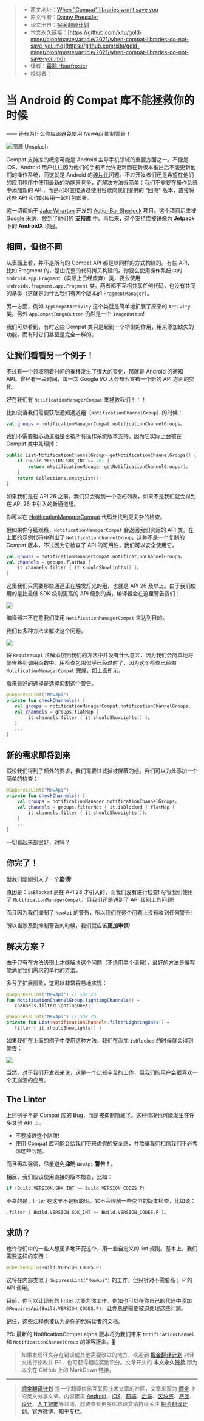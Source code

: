 > * 原文地址：[When “Compat” libraries won’t save you](https://proandroiddev.com/when-compat-libraries-do-not-save-you-dc55f16b4160)
> * 原文作者：[Danny Preussler](https://dpreussler.medium.com)
> * 译文出自：[掘金翻译计划](https://github.com/xitu/gold-miner)
> * 本文永久链接：[https://github.com/xitu/gold-miner/blob/master/article/2021/when-compat-libraries-do-not-save-you.md](https://github.com/xitu/gold-miner/blob/master/article/2021/when-compat-libraries-do-not-save-you.md)
> * 译者：[霜羽 Hoarfroster](https://github.com/Hoarfroster)
> * 校对者：

# 当 Android 的 Compat 库不能拯救你的时候

—— 还有为什么你应该避免使用 *NewApi* 抑制警告！

![图源 [Unsplash](https://unsplash.com/photos/EgGIPA68Nwo)](https://miro.medium.com/max/12000/1*_UZ7BojQmk2vRCTx6XIdLA.jpeg)

Compat 支持库的概念可能是 Android 主导手机领域的重要方面之一。不像是 iOS，Android 用户往往因为他们的手机不允许更新而在新版本推出后不能更新他们的操作系统，而这就是 Android 的[碎片化](https://www.androidauthority.com/android-fragmentation-linux-kernel-1057450/)问题。不过开发者们还是希望在他们的应用程序中使用最新的功能来竞争，而解决方法很简单：我们不需要在操作系统中添加新的 API，而是可以直接通过使用谷歌向我们提供的 "回溯" 版本，直接将这些 API 和你的应用一起打包部署。

这一切都始于 [Jake Wharton](https://medium.com/u/8ddd94878165) 开发的 [ActionBar Sherlock](https://github.com/JakeWharton/ActionBarSherlock) 项目。这个项目后来被 Google 采纳，放到了他们的 **支持库** 中。再后来，这个支持库被镜像为 **Jetpack** 下的 **AndroidX** 项目。

## 相同，但也不同

从表面上看，并不是所有的 Compat API 都是以同样的方式构建的。有些 API，比如 Fragment 的，是由完整的代码拷贝构建的。你要么使用操作系统中的 `android.app.Fragment`（实际上已经废弃）类，要么使用 `androidx.fragment.app.Fragment` 类。两者都不互相共享任何代码，也没有共同的基类（这就是为什么我们有两个版本的 `FragmentManager`）。

另一方面，例如 `AppCompatActivity` 这个类就是简单地扩展了原来的 `Activity` 类。另外 `AppCompatImageButton` 仍然是一个 `ImageButton`!

我们可以看到，有时这些 Compat 类只是起到一个桥梁的作用，用来添加缺失的功能，而有时它们甚至是完全一样的。

## 让我们看看另一个例子！

不过有一个领域随着时间的推移发生了很大的变化，那就是 Android 的通知 API。曾经有一段时间，每一次 Google I/O 大会都会宣布一个新的 API 方面的变化。

好在我们有 `NotificationManagerCompat` 来拯救我们！！！

比如说当我们需要获取通知通道组（`NotificationChannelGroup`）的时候：

```kotlin
val groups = notificationManagerCompat.notificationChannelGroups。
```

我们不需要担心通道组是否被所有操作系统版本支持，因为它实际上会被在 Compat 类中处理掉：

```kotlin
public List<NotificationChannelGroup> getNotificationChannelGroups() {
    if (Build.VERSION.SDK_INT >= 26) {
        return mNotificationManager.getNotificationChannelGroups()。
    }
    return Collections.emptyList();
}
```

如果我们是在 API 26 之前，我们只会得到一个空的列表，如果不是我们就会得到在 API 26 中引入的新通道组。

你可以在 [NotificationManagerCompat](https://github.com/androidx/androidx/blob/androidx-main/core/core/src/main/java/androidx/core/app/NotificationManagerCompat.java#L230) 代码处找到更复杂的检查。

但如果你仔细观察，`NotificationManagerCompat` 会返回我们实际的 API 类。在上面的示例代码中列出了 `NotificationChannelGroup`，这并不是一个复制的 Compat 版本，不过因为它检查了 API 的可用性，我们可以安全使用它。

```kotlin
val groups = notificationManagerCompat.notificationChannelGroups。
val channels = groups.flatMap {
    it.channels.filter { it.shouldShowLights() }。
}
```

这里我们只需要那些通道正在触发灯光的组，也就是 API 26 及以上。由于我们使用的是比最低 SDK 级别更高的 API 级别的类，编译器会在这里警告我们：

![](https://miro.medium.com/max/1692/1*WWdcZVLzzaXduUd1RT0vBg.png)

编译器并不在意我们使用 `NotificationManagerCompat` 来达到目的。

我们有多种方法来解决这个问题。

![](https://miro.medium.com/max/1816/1*L_wx_xAhVMYE0SVzE7_AJw.png)

将 `RequiresApi` 注解添加到我们的方法中并没有什么意义，因为我们会简单地将警告移到调用函数中。用检查包围似乎已经过时了，因为这个检查已经由 `NotificationManagerCompat` 完成，如上图所示。

看来最好的选择是选择抑制这个警告。

```kotlin
@SuppressLint("NewApi")
private fun checkChannels() {
   val groups = notificationManagerCompat.notificationChannelGroups。
   val channels = groups.flatMap {
        it.channels.filter { it.shouldShowLights() }。
   }
   ...
}
```

## 新的需求即将到来

假设我们得到了额外的要求，我们需要过滤掉被屏蔽的组。我们可以为此添加一个简单的检查：

```kotlin
@SuppressLint("NewApi")
private fun checkChannels() {
    val groups = notificationManager.notificationChannelGroups。
    val channels = groups.filterNot { it.isBlocked }.flatMap {
        it.channels.filter { it.shouldShowLights()}。
    }
    ...
}
```

一切看起来都很好，对吗？

## 你完了！

但我们刚刚引入了一个**崩溃**! 

原因是：`isBlocked` 是在 API 28 才引入的，而我们没有进行检查! 尽管我们使用了 `NotificationManagerCompat`，但我们还是遇到了 API 级别上的问题!

而且因为我们抑制了 `NewApi` 的警告，所以我们在这个问题上没有收到任何警告!

所以当涉及到抑制警告的时候，我们就应该**更加审慎**!

## 解决方案？

由于只有在方法级别上才能解决这个问题（不适用单个语句），最好的方法是编写能满足我们需求的单行的方法。

多亏了扩展函数，这可以非常容易地实现：

```kotlin
@SuppressLint("NewApi") // SDK 26
fun NotificationChannelGroup.lightingChannels() = 
   channels.filterLightingOnes()

@SuppressLint("NewApi") // SDK 26
private fun List<NotificationChannel>.filterLightingOnes() = 
   filter { it.shouldShowLights() }
```

如果我们在上面的例子中使用这种方法，我们在添加 `isBlocked` 的时候就会得到警告：

![](https://miro.medium.com/max/3032/1*OpkxXOXSGueoW_TyJyXw3A.png)

当然，对于我们开发者来说，这是一个比较辛苦的工作，但我们的用户会很喜欢一个无崩溃的应用。

## The Linter

上述例子不是 Compat 库的 Bug，而是被抑制隐藏了。这种情况也可能发生在许多其他 API 上。

* 不要掉进这个陷阱!  
* 使用 Compat 库可能会给我们带来虚假的安全感，并欺骗我们相信我们不必考虑这些问题。

而且再次强调，尽量避免**抑制** `NewApi` **警告！**。

相反，我们应该使用直接的版本检查，比如：

```kotlin
if (Build.VERSION.SDK_INT >= Build.VERSION_CODES.P)
```

不幸的是，linter 在这里不是很聪明。它不会理解一些变型的版本检查，比如说：

```kotlin
.filter { Build.VERSION.SDK_INT >= Build.VERSION_CODES.P }。
```

## 求助？

也许你们中的一些人想更多地研究这个，用一些自定义的 lint 规则。基本上，我们需要这样的东西：

```kotlin
@CheckedUpTo(Build.VERSION_CODES.P)
```

这将在内部类似于 `SuppressLint("NewApi")` 的工作，但只针对不需要高于 P 的 API 调用。

目前，你可以让现有的 linter 功能为你工作。例如也可以在你自己的代码中添加 `@RequiresApi(Build.VERSION_CODES.P)`，让你总是需要被迫处理这些问题。

记住，这些注释也被认为是你的代码读者的文档。

PS: 最新的 NotificationCompat alpha 版本将为我们带来 `NotificationChannel` 和 `NotificationChannelGroup` 的兼容版本。🥳

> 如果发现译文存在错误或其他需要改进的地方，欢迎到 [掘金翻译计划](https://github.com/xitu/gold-miner) 对译文进行修改并 PR，也可获得相应奖励积分。文章开头的 **本文永久链接** 即为本文在 GitHub 上的 MarkDown 链接。

---

> [掘金翻译计划](https://github.com/xitu/gold-miner) 是一个翻译优质互联网技术文章的社区，文章来源为 [掘金](https://juejin.im) 上的英文分享文章。内容覆盖 [Android](https://github.com/xitu/gold-miner#android)、[iOS](https://github.com/xitu/gold-miner#ios)、[前端](https://github.com/xitu/gold-miner#前端)、[后端](https://github.com/xitu/gold-miner#后端)、[区块链](https://github.com/xitu/gold-miner#区块链)、[产品](https://github.com/xitu/gold-miner#产品)、[设计](https://github.com/xitu/gold-miner#设计)、[人工智能](https://github.com/xitu/gold-miner#人工智能)等领域，想要查看更多优质译文请持续关注 [掘金翻译计划](https://github.com/xitu/gold-miner)、[官方微博](http://weibo.com/juejinfanyi)、[知乎专栏](https://zhuanlan.zhihu.com/juejinfanyi)。
